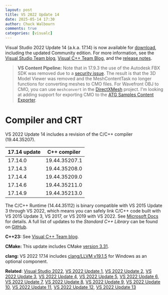 ```yaml
---
layout: post
title: VS 2022 Update 14
date: 2025-05-14 17:30
author: Chuck Walbourn
comments: true
categories: [visualc]
---
```


Visual Studio 2022 Update 14 (a.k.a. 17.14) is now available for [download](https://visualstudio.microsoft.com/downloads/), including the updated Community edition. For more information, see the [Visual Studio Team blog](https://devblogs.microsoft.com/visualstudio/visual-studio-2022-v17-14-is-now-generally-available/), [Visual C++ Team Blog](https://devblogs.microsoft.com/cppblog/whats-new-for-cpp-developers-in-visual-studio-2022-17-14/), and the [release notes](https://learn.microsoft.com/visualstudio/releases/2022/release-notes).

<!--more-->

> **VS Content Pipeline:** Note that in 17.9.3 the use of the Autodesk FBX SDK was removed due to a [security issue](https://msrc.microsoft.com/update-guide/vulnerability/CVE-2023-27911). The result is that the 3D Model Viewer was removed and the MeshContentTask no longer functions for converting meshes to CMO files. For Wavefront OBJ to CMO, you can use `meshconvert` in the [DirectXMesh](https://github.com/microsoft/DirectXMesh) project. I'm looking at adding support for exporting CMO to the [ATG Samples Content Exporter](https://github.com/walbourn/contentexporter/issues/23).

<h1>Compiler and CRT</h1>

VS 2022 Update 14 includes a revision of the C/C++ compiler (19.44.35207).

17.14 update | C++ compiler
--|--
17.14.0 | 19.44.35207.1
17.14.3 | 19.44.35208.0
17.14.4 | 19.44.35209.0
17.14.6 | 19.44.35211.0
17.14.9 | 19.44.35213.0

The C/C++ Runtime (14.44.35112) is binary compatible with VS 2015 Update 3 through VS 2022, which means you can safely link C/C++ code built with VS 2015 Update 3, VS 2017, or VS 2019 with VS 2022. See [Microsoft Docs](https://docs.microsoft.com/cpp/porting/binary-compat-2015-2017?view=msvc-170) for details. A full list of updates to the *Standard C++ Library* can be found on [GitHub](https://github.com/microsoft/STL/wiki/Changelog#vs-2022-1714).

<strong>C++23:</strong> See [Visual C++ Team blog](https://devblogs.microsoft.com/cppblog/c-language-updates-in-msvc-in-visual-studio-2022-17-14/).

<strong>CMake:</strong> This update includes CMake [version 3.31](https://cmake.org/cmake/help/v3.31/release/3.31.html).

<strong>clang:</strong> VS 2022 17.14 includes [clang/LLVM v19.1.5](https://releases.llvm.org/19.1.0/tools/clang/docs/ReleaseNotes.html) for Windows as an optional component.

<strong>Related</strong>: <a href="https://walbourn.github.io/visual-studio-2022/">Visual Studio 2022</a>, <a href="https://walbourn.github.io/vs-2022-update-1/">VS 2022 Update 1</a>, <a href="https://walbourn.github.io/vs-2022-update-2/">VS 2022 Update 2</a>, <a href="https://walbourn.github.io/vs-2022-update-3/">VS 2022 Update 3</a>, <a href="https://walbourn.github.io/vs-2022-update-4/">VS 2022 Update 4</a>, <a href="https://walbourn.github.io/vs-2022-update-5/">VS 2022 Update 5</a>, <a href="https://walbourn.github.io/vs-2022-update-6/">VS 2022 Update 6</a>, <a href="https://walbourn.github.io/vs-2022-update-7/">VS 2022 Update 7</a>, <a href="https://walbourn.github.io/vs-2022-update-8/">VS 2022 Update 8</a>, <a href="https://walbourn.github.io/vs-2022-update-9/">VS 2022 Update 9</a>, <a href="https://walbourn.github.io/vs-2022-update-10/">VS 2022 Update 10</a>, <a href="https://walbourn.github.io/vs-2022-update-11/">VS 2022 Update 11</a>, <a href="https://walbourn.github.io/vs-2022-update-12/">VS 2022 Update 12</a>, <a href="https://walbourn.github.io/vs-2022-update-13/">VS 2022 Update 13</a>
